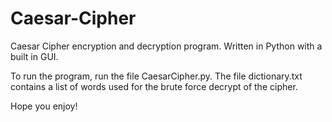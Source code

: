 # Caesar-Cipher
Caesar Cipher encryption and decryption program. Written in Python with a built in GUI.

To run the program, run the file CaesarCipher.py. The file dictionary.txt contains a list of words used for the brute force decrypt of the cipher.

Hope you enjoy!
